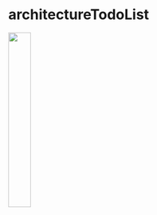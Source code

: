 # architectureTodoList

<img src="https://user-images.githubusercontent.com/51759221/125956694-397fb127-02d8-4b6c-bf34-f33ca945458d.png" width="30%" height="30%">


